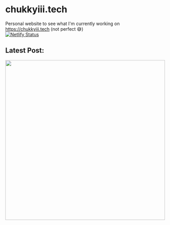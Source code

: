 # chukkyiii.tech
Personal website to see what I'm currently working on
<br>
https://chukkyiii.tech (not perfect 😅)
<br>
[![Netlify Status](https://api.netlify.com/api/v1/badges/3ca406d0-58e7-44d2-a081-a8e4c9f33ebd/deploy-status)](https://app.netlify.com/sites/chukkyiii/deploys)
<br>
## Latest Post:
<img id = "post" src="https://github.com/schwarzercm/schwarzer-site/blob/master/img/febn.png" width = "500 * 1.6180339887498948482"/>

